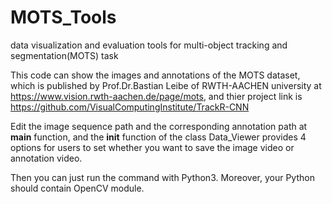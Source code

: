 # MOTS_Tools
data visualization and evaluation tools for multi-object tracking and segmentation(MOTS) task

This code can show the images and annotations of the MOTS dataset, which is published by Prof.Dr.Bastian Leibe of RWTH-AACHEN university at https://www.vision.rwth-aachen.de/page/mots, and thier project link is https://github.com/VisualComputingInstitute/TrackR-CNN

Edit the image sequence path and the corresponding annotation path at __main__ function, and the __init__ function of the class Data_Viewer provides 4 options for users to set whether you want to save the image video or annotation video.

Then you can just run the command with Python3. Moreover, your Python should contain OpenCV module.